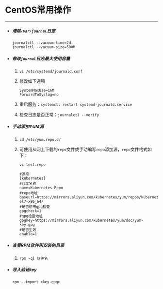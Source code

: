 # CentOS常用操作

---

- ##### 清除`/var/journal`日志

  ```shell
  journalctl --vacuum-time=2d
  journalctl --vacuum-size=500M
  ```

- ##### 修改`journal`日志最大使用容量

  1. `vi /etc/systemd/journald.conf`

  2. 修改如下选项

     ```shell
     SystemMaxUse=16M
     ForwardToSyslog=no
     ```

  3. 重启服务：`systemctl restart systemd-journald.service`

  4. 检查日志是否正常：`journalctl --verify`

- ##### 手动添加YUM源

  1. `cd /etc/yum.repo.d/`

  2. 可使用从网上下载的`repo`文件或手动编写`repo`添加源，`repo`文件格式如下：

     `vi test.repo`

     ```shell
     #源段
     [kubernetes]
     #仓库名称
     name=Kubernetes Repo
     #repo地址
     baseurl=https://mirrors.aliyun.com/kubernetes/yum/repos/kubernetes-el7-x86_64/
     #是否使用gpg检查
     gpgcheck=1
     #gpg检查地址
     gpgkey=https://mirrors.aliyun.com/kubernetes/yum/doc/yum-key.gpg
     #是否生效
     enable=1
     ```

- ##### 查看RPM软件所安装的目录

  1. `rpm -ql 软件名`

- ##### 导入验证key

  `rpm --import <key.gpg>`
